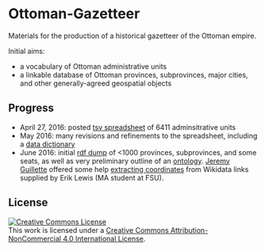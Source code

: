 # Ottoman-Gazetteer
Materials for the production of a historical gazetteer of the Ottoman empire.

Initial aims:
- a vocabulary of Ottoman administrative units
- a linkable database of Ottoman provinces, subprovinces, major cities, and other generally-agreed geospatial objects

## Progress
- April 27, 2016: posted [tsv spreadsheet](https://github.com/whanley/Ottoman-Gazetteer/blob/master/data/Osmanli-yer-adlari.tsv) of 6411 adminsitrative units
- May 2016: many revisions and refinements to the spreadsheet, including a [data dictionary](https://github.com/whanley/Ottoman-Gazetteer/blob/master/data/metadata_dictionary.md)
- June 2016: initial [rdf dump](https://github.com/whanley/Ottoman-Gazetteer/blob/master/data/ottgaz.ttl) of <1000 provinces, subprovinces, and some seats, as well as very preliminary outline of an [ontology](https://github.com/whanley/Ottoman-Gazetteer/tree/master/ontology). [Jeremy Guillette](https://github.com/jaguillette) offered some help [extracting coordinates](https://github.com/whanley/Ottoman-Gazetteer/blob/master/data/wikidata-reconciliation.ipynb) from Wikidata links supplied by Erik Lewis (MA student at FSU). 

## License

<a rel="license" href="http://creativecommons.org/licenses/by-nc/4.0/"><img alt="Creative Commons License" style="border-width:0" src="https://i.creativecommons.org/l/by-nc/4.0/88x31.png" /></a><br />This <span xmlns:dct="http://purl.org/dc/terms/" href="http://purl.org/dc/dcmitype/Text" rel="dct:type">work</span> is licensed under a <a rel="license" href="http://creativecommons.org/licenses/by-nc/4.0/">Creative Commons Attribution-NonCommercial 4.0 International License</a>.
